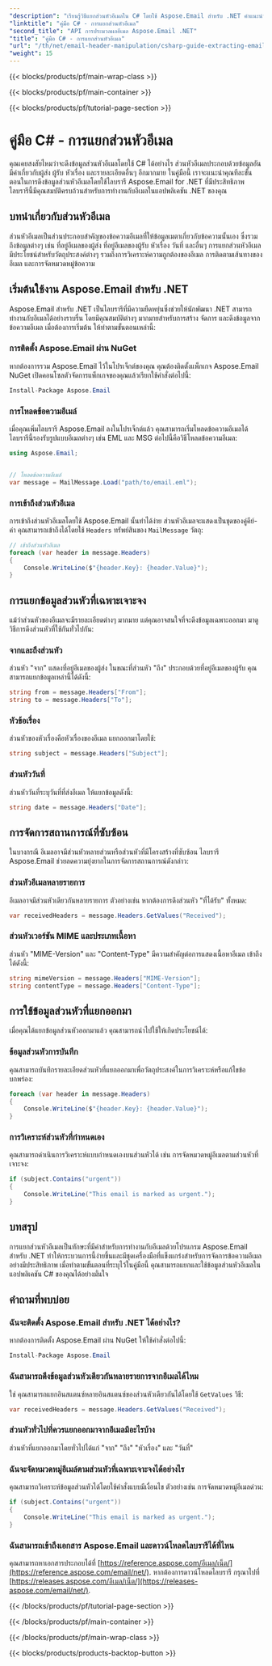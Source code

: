 ```yaml
---
"description": "เรียนรู้วิธีแยกส่วนหัวอีเมลใน C# โดยใช้ Aspose.Email สำหรับ .NET คำแนะนำทีละขั้นตอนพร้อมโค้ดต้นฉบับสำหรับการวิเคราะห์อีเมลอย่างมีประสิทธิภาพ"
"linktitle": "คู่มือ C# - การแยกส่วนหัวอีเมล"
"second_title": "API การประมวลผลอีเมล Aspose.Email .NET"
"title": "คู่มือ C# - การแยกส่วนหัวอีเมล"
"url": "/th/net/email-header-manipulation/csharp-guide-extracting-email-headers/"
"weight": 15
---
```


{{< blocks/products/pf/main-wrap-class >}}

{{< blocks/products/pf/main-container >}}

{{< blocks/products/pf/tutorial-page-section >}}

# คู่มือ C# - การแยกส่วนหัวอีเมล


คุณเคยสงสัยไหมว่าจะดึงข้อมูลส่วนหัวอีเมลโดยใช้ C# ได้อย่างไร ส่วนหัวอีเมลประกอบด้วยข้อมูลอันมีค่าเกี่ยวกับผู้ส่ง ผู้รับ หัวเรื่อง และรายละเอียดอื่นๆ อีกมากมาย ในคู่มือนี้ เราจะแนะนำคุณทีละขั้นตอนในการดึงข้อมูลส่วนหัวอีเมลโดยใช้ไลบรารี Aspose.Email for .NET ที่มีประสิทธิภาพ ไลบรารีนี้มีคุณสมบัติครบถ้วนสำหรับการทำงานกับอีเมลในแอปพลิเคชัน .NET ของคุณ

## บทนำเกี่ยวกับส่วนหัวอีเมล

ส่วนหัวอีเมลเป็นส่วนประกอบสำคัญของข้อความอีเมลที่ให้ข้อมูลเมตาเกี่ยวกับข้อความนั้นเอง ซึ่งรวมถึงข้อมูลต่างๆ เช่น ที่อยู่อีเมลของผู้ส่ง ที่อยู่อีเมลของผู้รับ หัวเรื่อง วันที่ และอื่นๆ การแยกส่วนหัวอีเมลมีประโยชน์สำหรับวัตถุประสงค์ต่างๆ รวมถึงการวิเคราะห์ความถูกต้องของอีเมล การติดตามเส้นทางของอีเมล และการจัดหมวดหมู่ข้อความ

## เริ่มต้นใช้งาน Aspose.Email สำหรับ .NET

Aspose.Email สำหรับ .NET เป็นไลบรารีที่มีความยืดหยุ่นซึ่งช่วยให้นักพัฒนา .NET สามารถทำงานกับอีเมลได้อย่างราบรื่น โดยมีคุณสมบัติต่างๆ มากมายสำหรับการสร้าง จัดการ และดึงข้อมูลจากข้อความอีเมล เมื่อต้องการเริ่มต้น ให้ทำตามขั้นตอนเหล่านี้:

### การติดตั้ง Aspose.Email ผ่าน NuGet

หากต้องการรวม Aspose.Email ไว้ในโปรเจ็กต์ของคุณ คุณต้องติดตั้งแพ็กเกจ Aspose.Email NuGet เปิดคอนโซลตัวจัดการแพ็กเกจของคุณแล้วเรียกใช้คำสั่งต่อไปนี้:

```csharp
Install-Package Aspose.Email
```

### การโหลดข้อความอีเมล์

เมื่อคุณเพิ่มไลบรารี Aspose.Email ลงในโปรเจ็กต์แล้ว คุณสามารถเริ่มโหลดข้อความอีเมลได้ ไลบรารีนี้รองรับรูปแบบอีเมลต่างๆ เช่น EML และ MSG ต่อไปนี้คือวิธีโหลดข้อความอีเมล:

```csharp
using Aspose.Email;


// โหลดข้อความอีเมล์
var message = MailMessage.Load("path/to/email.eml");
```

### การเข้าถึงส่วนหัวอีเมล

การเข้าถึงส่วนหัวอีเมลโดยใช้ Aspose.Email นั้นทำได้ง่าย ส่วนหัวอีเมลจะแสดงเป็นชุดของคู่คีย์-ค่า คุณสามารถเข้าถึงได้โดยใช้ `Headers` ทรัพย์สินของ `MailMessage` วัตถุ:

```csharp
// เข้าถึงส่วนหัวอีเมล
foreach (var header in message.Headers)
{
    Console.WriteLine($"{header.Key}: {header.Value}");
}
```

## การแยกข้อมูลส่วนหัวที่เฉพาะเจาะจง

แม้ว่าส่วนหัวของอีเมลจะมีรายละเอียดต่างๆ มากมาย แต่คุณอาจสนใจที่จะดึงข้อมูลเฉพาะออกมา มาดูวิธีการดึงส่วนหัวที่ใช้กันทั่วไปกัน:

### จากและถึงส่วนหัว

ส่วนหัว "จาก" แสดงที่อยู่อีเมลของผู้ส่ง ในขณะที่ส่วนหัว "ถึง" ประกอบด้วยที่อยู่อีเมลของผู้รับ คุณสามารถแยกข้อมูลเหล่านี้ได้ดังนี้:

```csharp
string from = message.Headers["From"];
string to = message.Headers["To"];
```

### หัวข้อเรื่อง

ส่วนหัวของหัวเรื่องคือหัวเรื่องของอีเมล แยกออกมาโดยใช้:

```csharp
string subject = message.Headers["Subject"];
```

### ส่วนหัววันที่

ส่วนหัววันที่ระบุวันที่ที่ส่งอีเมล ให้แยกข้อมูลดังนี้:

```csharp
string date = message.Headers["Date"];
```

## การจัดการสถานการณ์ที่ซับซ้อน

ในบางกรณี อีเมลอาจมีส่วนหัวหลายส่วนหรือส่วนหัวที่มีโครงสร้างที่ซับซ้อน ไลบรารี Aspose.Email ช่วยลดความยุ่งยากในการจัดการสถานการณ์ดังกล่าว:

### ส่วนหัวอีเมลหลายรายการ

อีเมลอาจมีส่วนหัวเดียวกันหลายรายการ ตัวอย่างเช่น หากต้องการดึงส่วนหัว "ที่ได้รับ" ทั้งหมด:

```csharp
var receivedHeaders = message.Headers.GetValues("Received");
```

### ส่วนหัวเวอร์ชัน MIME และประเภทเนื้อหา

ส่วนหัว "MIME-Version" และ "Content-Type" มีความสำคัญต่อการแสดงเนื้อหาอีเมล เข้าถึงได้ดังนี้:

```csharp
string mimeVersion = message.Headers["MIME-Version"];
string contentType = message.Headers["Content-Type"];
```

## การใช้ข้อมูลส่วนหัวที่แยกออกมา

เมื่อคุณได้แยกข้อมูลส่วนหัวออกมาแล้ว คุณสามารถนำไปใช้ให้เกิดประโยชน์ได้:

### ข้อมูลส่วนหัวการบันทึก

คุณสามารถบันทึกรายละเอียดส่วนหัวที่แยกออกมาเพื่อวัตถุประสงค์ในการวิเคราะห์หรือแก้ไขข้อบกพร่อง:

```csharp
foreach (var header in message.Headers)
{
    Console.WriteLine($"{header.Key}: {header.Value}");
}
```

### การวิเคราะห์ส่วนหัวที่กำหนดเอง

คุณสามารถดำเนินการวิเคราะห์แบบกำหนดเองบนส่วนหัวได้ เช่น การจัดหมวดหมู่อีเมลตามส่วนหัวที่เจาะจง:

```csharp
if (subject.Contains("urgent"))
{
    Console.WriteLine("This email is marked as urgent.");
}
```

## บทสรุป

การแยกส่วนหัวอีเมลเป็นทักษะที่มีค่าสำหรับการทำงานกับอีเมลด้วยโปรแกรม Aspose.Email สำหรับ .NET ทำให้กระบวนการนี้ง่ายขึ้นและมีชุดเครื่องมือที่แข็งแกร่งสำหรับการจัดการข้อความอีเมลอย่างมีประสิทธิภาพ เมื่อทำตามขั้นตอนที่ระบุไว้ในคู่มือนี้ คุณสามารถแยกและใช้ข้อมูลส่วนหัวอีเมลในแอปพลิเคชัน C# ของคุณได้อย่างมั่นใจ

## คำถามที่พบบ่อย

### ฉันจะติดตั้ง Aspose.Email สำหรับ .NET ได้อย่างไร?

หากต้องการติดตั้ง Aspose.Email ผ่าน NuGet ให้ใช้คำสั่งต่อไปนี้:
```csharp
Install-Package Aspose.Email
```

### ฉันสามารถดึงข้อมูลส่วนหัวเดียวกันหลายรายการจากอีเมลได้ไหม

ใช่ คุณสามารถแยกอินสแตนซ์หลายอินสแตนซ์ของส่วนหัวเดียวกันได้โดยใช้ `GetValues` วิธี:
```csharp
var receivedHeaders = message.Headers.GetValues("Received");
```

### ส่วนหัวทั่วไปที่ควรแยกออกมาจากอีเมลมีอะไรบ้าง

ส่วนหัวที่แยกออกมาโดยทั่วไปได้แก่ "จาก" "ถึง" "หัวเรื่อง" และ "วันที่"

### ฉันจะจัดหมวดหมู่อีเมล์ตามส่วนหัวที่เฉพาะเจาะจงได้อย่างไร

คุณสามารถวิเคราะห์ข้อมูลส่วนหัวได้โดยใช้คำสั่งแบบมีเงื่อนไข ตัวอย่างเช่น การจัดหมวดหมู่อีเมลด่วน:
```csharp
if (subject.Contains("urgent"))
{
    Console.WriteLine("This email is marked as urgent.");
}
```

### ฉันสามารถเข้าถึงเอกสาร Aspose.Email และดาวน์โหลดไลบรารีได้ที่ไหน

คุณสามารถหาเอกสารประกอบได้ที่ [https://reference.aspose.com/อีเมล/เน็ต/](https://reference.aspose.com/email/net/). หากต้องการดาวน์โหลดไลบรารี กรุณาไปที่ [https://releases.aspose.com/อีเมล/เน็ต/](https://releases-aspose.com/email/net/).

{{< /blocks/products/pf/tutorial-page-section >}}

{{< /blocks/products/pf/main-container >}}

{{< /blocks/products/pf/main-wrap-class >}}

{{< blocks/products/products-backtop-button >}}